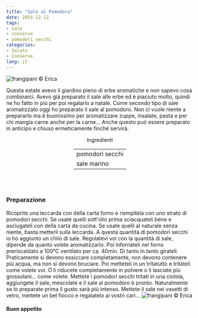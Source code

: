 ```yaml
---
title: "Sale al Pomodoro"
date: 2015-12-12
tags:
- sale
- conserve
- pomodori secchi
categories:
- Salato
- Conserve
lang: it
---
```

![](header.jpg "frangipani © Erica")

Questa estate avevo il giardino pieno di erbe aromatiche e non sapevo cosa combinarci. Avevo già preparato il sale alle erbe ed è piaciuto molto, quindi ne ho fatto in più per poi regalarlo a natale. Come secondo tipo di sale aromatizzato oggi ho preparato il sale al pomodoro. Non ci vuole niente a prepararlo ma è buonissimo per aromatizzare zuppe, insalate, pasta e per chi mangia carne anche per la carne... Anche questo può essere preparato in anticipo e chiuso ermeticamente finché servirà.


<div id="wrapper" style="text-align: center">
  <div id="yourdiv" style="display: inline-block;">
    <div class="ingredients">
      <div class="ingredients-title">Ingredienti</div>
      <table>
        <tbody>
          </tr>
          <tr>
            <td>pomodori secchi</td>
          </tr>
          <tr>
            <td>sale marino</td>    
          </tr>
        </tbody>
      </table>
      <br></br>
    </div>
  </div>
</div>


<h3>
  <font color="grey">
    <i class="fa fa-cogs"></i>
  </font> Preparazione
</h3>

Ricoprite una leccarda con della carta forno e riempitela con uno strato di pomodori secchi. Se usate quelli sott'olio prima sciacquateli bene e asciugateli con della carta da cucina. Se usate quelli al naturale senza niente, basta metterli sulla leccarda. A questa quantità di pomodori secchi io ho aggiunto un chilo di sale. Regolatevi voi con la quantità di sale, dipende da quanto volete aromatizzarlo. Poi infornateli nel forno preriscaldato a 100°C ventilato per ca. 40min. Di tanto in tanto girateli. Praticamente si devono essiccare completamente, non devono contenere più acqua, ma non si devono bruciare. Poi metteteli in un tritatutto e tritateli come volete voi. O li riducete completamente in polvere o li lasciate più grossolani... come volete. Mettete i pomodori secchi tritati in una ciotola, aggiungete il sale, mescolate e il sale al pomodoro è pronto. Naturalmente se lo preparate prima il gusto sarà più intenso. Mettete il sale nei vasetti di vetro, mettete un bel fiocco e regalatelo ai vostri cari...
![](risultato.jpg "frangipani © Erica")


<h4>Buon appetito
  <font color="red">
    <i class="fa fa-smile-o"></i>
  </font>
</h4>